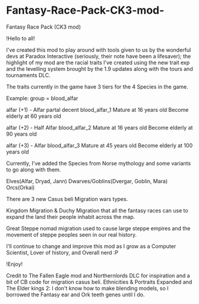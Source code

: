 # Fantasy-Race-Pack-CK3-mod-
Fantasy Race Pack (CK3 mod)

!Hello to all!

I've created this mod to play around with tools given to us by the wonderful devs at Paradox Interactive (seriously, their note have been a lifesaver); the highlight of my mod are the racial traits I've created using the new trait exp and the levelling system brought by the 1.9 updates along with the tours and tournaments DLC. 



The traits currently in the game have 3 tiers for the 4 Species in the game.

Example:
group = blood_alfar

alfar (+1) - Alfar partal decent
blood_alfar_1 
Mature at 16 years old
Become elderly at 60 years old

alfar (+2) - Half Alfar 
blood_alfar_2 
Mature at 16 years old
Become elderly at 90 years old

alfar (+3) - Alfar 
blood_alfar_3
Mature at 45 years old
Become elderly at 100 years old



Currently, I've added the Species from Norse mythology and some variants to go along with them.

Elves(Alfar, Dryad, Jann)
Dwarves/Goblins(Dvergar, Goblin, Mara)
Orcs(Orkai)



There are 3 new Casus beli Migration wars types.

Kingdom Migration & Duchy Migration that all the fantasy races can use to expand the land their people inhabit across the map.

Great Steppe nomad migration used to cause large steppe empires and the movement of steppe peoples seen in our real history.

I'll continue to change and improve this mod as I grow as a Computer Scientist, Lover of history, and Overall nerd :P

!Enjoy!


Credit to The Fallen Eagle mod and Northernlords DLC for inspiration and a bit of CB code for migration casus beli.
Ethnicities & Portraits Expanded and The Elder kings 2: I don't know how to make blending models, so I borrowed the Fantasy ear and Ork teeth genes until I do.


